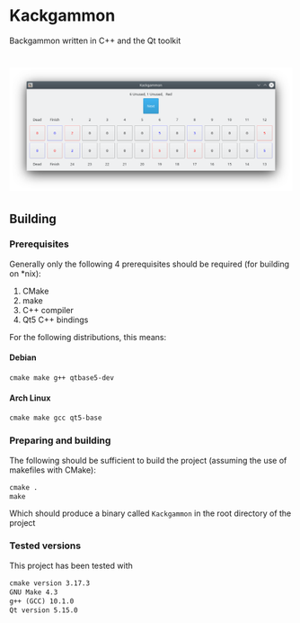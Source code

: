 # Kackgammon
Backgammon written in C++ and the Qt toolkit
<h1 align="center">
  <img src="screenshot.png" alt="Screenshot here!">
  <br />
</h1>

## Building

### Prerequisites
Generally only the following 4 prerequisites should be required (for building on \*nix):

1. CMake
2. make
3. C++ compiler
4. Qt5 C++ bindings

For the following distributions, this means:

#### Debian

    cmake make g++ qtbase5-dev

#### Arch Linux

    cmake make gcc qt5-base

### Preparing and building
The following should be sufficient to build the project (assuming the use of makefiles with CMake):

    cmake .
	make

Which should produce a binary called `Kackgammon` in the root directory of the project

### Tested versions
This project has been tested with 
	
	cmake version 3.17.3
	GNU Make 4.3
    g++ (GCC) 10.1.0
	Qt version 5.15.0

